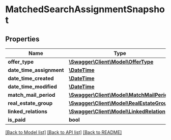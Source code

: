 # MatchedSearchAssignmentSnapshot

## Properties
Name | Type | Description | Notes
------------ | ------------- | ------------- | -------------
**offer_type** | [**\Swagger\Client\Model\OfferType**](OfferType.md) |  | [optional] 
**date_time_assignment** | [**\DateTime**](\DateTime.md) |  | [optional] 
**date_time_created** | [**\DateTime**](\DateTime.md) |  | [optional] 
**date_time_modified** | [**\DateTime**](\DateTime.md) |  | [optional] 
**match_mail_period** | [**\Swagger\Client\Model\MatchMailPeriod**](MatchMailPeriod.md) |  | [optional] 
**real_estate_group** | [**\Swagger\Client\Model\RealEstateGroup**](RealEstateGroup.md) |  | [optional] 
**linked_relations** | [**\Swagger\Client\Model\LinkedRelation[]**](LinkedRelation.md) |  | [optional] 
**is_paid** | **bool** |  | [optional] 

[[Back to Model list]](../README.md#documentation-for-models) [[Back to API list]](../README.md#documentation-for-api-endpoints) [[Back to README]](../README.md)


